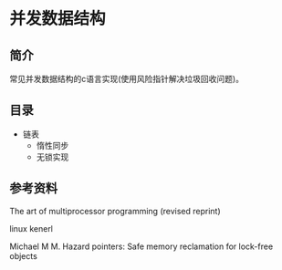 # 并发数据结构

## 简介

常见并发数据结构的c语言实现(使用风险指针解决垃圾回收问题)。

## 目录

* 链表
  * 惰性同步
  * 无锁实现
  
## 参考资料

The art of multiprocessor programming (revised reprint)

linux kenerl 

Michael M M. Hazard pointers: Safe memory reclamation for lock-free objects